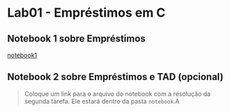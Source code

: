# Lab01 - Empréstimos em C

## Notebook 1 sobre Empréstimos

[notebook1](https://github.com/leofavacho/MC322/blob/main/lab01/notebook/emprestimo01.ipynb)

## Notebook 2 sobre Empréstimos e TAD (opcional)

> Coloque um link para o arquivo do notebook com a resolução da segunda tarefa. Ele estará dentro da pasta `notebook`.A
